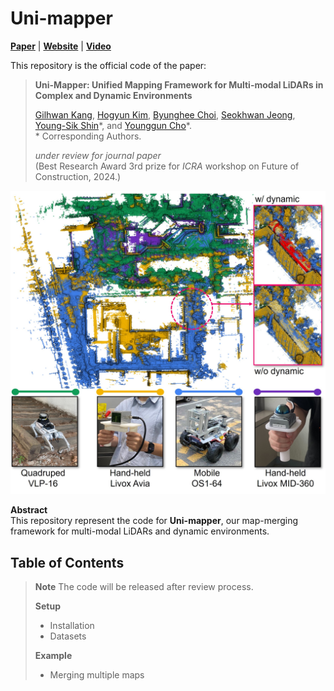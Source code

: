 # Uni-mapper
[**Paper**]() | [**Website**](https://sites.google.com/view/uni-mapper/home) | [**Video**](https://www.youtube.com/watch?v=MjOGxNkyeOM)


This repository is the official code of the paper:

> **Uni-Mapper: Unified Mapping Framework for Multi-modal LiDARs in Complex and Dynamic Environments**
>
> [Gilhwan Kang](https://scholar.google.com/citations?user=F6dY8DoAAAAJ&hl=ko), [Hogyun Kim](https://scholar.google.com/citations?user=t5UEbooAAAAJ&hl=ko), [Byunghee Choi](), [Seokhwan Jeong](), [Young-Sik Shin](https://scholar.google.com/citations?user=gGfBRawAAAAJ&hl=ko)&ast;, and [Younggun Cho](https://scholar.google.com/citations?user=W5MOKWIAAAAJ&hl=ko&oi=ao)&ast;. <br>
> &ast; Corresponding Authors. <br> 
>
> *under review for journal paper* <br>
> (Best Research Award 3rd prize for *ICRA* workshop on Future of Construction, 2024.)

![main](./fig/main.jpg)

**Abstract**  
This repository represent the code for **Uni-mapper**, our map-merging framework for multi-modal LiDARs and dynamic environments.




## Table of Contents
> **__Note__** The code will be released after review process.
>
> **Setup**
> - Installation
> - Datasets
>
> **Example**
> - Merging multiple maps